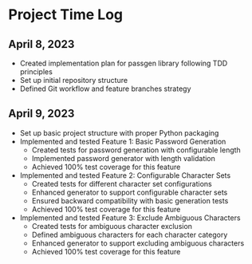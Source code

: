 # Project Time Log

## April 8, 2023

- Created implementation plan for passgen library following TDD principles
- Set up initial repository structure
- Defined Git workflow and feature branches strategy

## April 9, 2023

- Set up basic project structure with proper Python packaging
- Implemented and tested Feature 1: Basic Password Generation
  - Created tests for password generation with configurable length
  - Implemented password generator with length validation
  - Achieved 100% test coverage for this feature
- Implemented and tested Feature 2: Configurable Character Sets
  - Created tests for different character set configurations
  - Enhanced generator to support configurable character sets
  - Ensured backward compatibility with basic generation tests
  - Achieved 100% test coverage for this feature
- Implemented and tested Feature 3: Exclude Ambiguous Characters
  - Created tests for ambiguous character exclusion
  - Defined ambiguous characters for each character category
  - Enhanced generator to support excluding ambiguous characters
  - Achieved 100% test coverage for this feature 